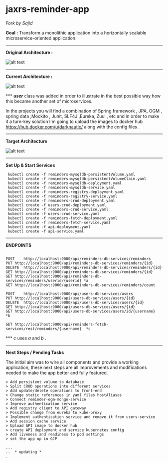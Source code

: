 # jaxrs-reminder-app
_Fork by Sajid_

__Goal :__
   Transform a monolithic application into a horizontally scalable microservice-oriented application.


---


__Original Architecture :__



![alt text](https://docs.google.com/drawings/d/e/2PACX-1vSHKzAk5qj78vBnWZnIVQZ7KFNdbodZ-7QhqU-g61vLhKKPZlDNWm4Xw1gvgX3Nh58vj1DgfUwGcfGI/pub?w=581&h=228 "ReminderApp Original Arch")


---


__Current Architecture :__


![alt text](https://docs.google.com/drawings/d/e/2PACX-1vTHsD495ma1D0OgdzN7dZ_J5ugf804SF7MTyzPe5772rwvmjRva_A-3HFqiKf29NzFtwMbiek8JxKJL/pub?w=1440&h=1080 "ReminderApp Arch")

*** **_user_** class was added in order to illustrate in the best possible way how this became another set of microservices.



In the projects you will find a combination of Spring framework , JPA, OGM , spring data ,Mockito , Junit,  SLF4J ,Eureka, Zuul , etc  and in order to make it a turn-key solution I'm going to upload the images to docker hub https://hub.docker.com/u/darknautic/ along with the config files .



---



__Target Architecture__



![alt text](https://docs.google.com/drawings/d/e/2PACX-1vTFjetcpu1Bv-O78lz1aytjOGEP0MiPtZ8cwK4_d9U6CjOvIcf0C7k0gCXNFdb9SUFUwjBetpX8i9Rg/pub?w=1440&h=1080 "RemindersApp Micro Serv Arch")



---



__Set Up & Start Services__
```
 kubectl create -f reminders-mysqldb-persistentVolume.yaml
 kubectl create -f reminders-mysqldb-persistentVolumeClaim.yaml
 kubectl create -f reminders-mysqldb-deployment.yaml
 kubectl create -f reminders-mysqldb-service.yaml
 kubectl create -f reminders-registry-deployment.yaml
 kubectl create -f reminders-registry-service.yaml
 kubectl create -f reminders-crud-deployment.yaml
 kubectl create -f users-crud-deployment.yaml
 kubectl create -f reminders-crud-service.yaml
 kubectl create -f users-crud-service.yaml
 kubectl create -f reminders-fetch-deployment.yaml
 kubectl create -f reminders-fetch-service.yaml
 kubectl create -f api-deployment.yaml
 kubectl create -f api-service.yaml

```


---



__ENDPOINTS__

```

POST	http://localhost:9000/api/reminders-db-services/reminders
PUT	http://localhost:9000/api/reminders-db-services/reminders/{id}
DELETE	http://localhost:9000/api/reminders-db-services/reminders/{id}
GET	http://localhost:9000/api/reminders-db-services/reminders/{id}
GET	http://localhost:9000/api/reminders-db-services/reminders/userid/{userid} *a
GET	http://localhost:9000/api/reminders-db-services/reminders/count

POST	http://localhost:9000/api/users-db-services/users
PUT	http://localhost:9000/api/users-db-services/users/{id}
DELETE	http://localhost:9000/api/users-db-services/users/{id}
GET	http://localhost:9000/api/users-db-services/users/{id}
GET	http://localhost:9000/api/users-db-services/users/id/{username}  *b

GET	http://localhost:9000/api/reminders-fetch-services/rest/reminders/{username}  *c

```
*** _c_ uses _a_ and _b_  .


---


__Next Steps / Pending Tasks__


The initial aim was to wire all components and provide a working application, these next steps are all improvements and modifications needed to make the app better and fully featured.
```
> Add persistent volume to database
> Split CRUD operations into different services
> Add update/delete operations to front-end
> Change static references in yaml files hostAliases
> Connect reminder-ogm-mongo-service
> Improve authentication service
> Add registry client to API gateway
> Possible change from eureka to kube-proxy
> Implement authentication service and remove it from users-service
> Add session cache service
> Upload API image to docker hub
> create API deployment and service kubernetes config
> Add liveness and readiness to pod settings
> set the app up in GCP

...
..  * updating *
.
```
